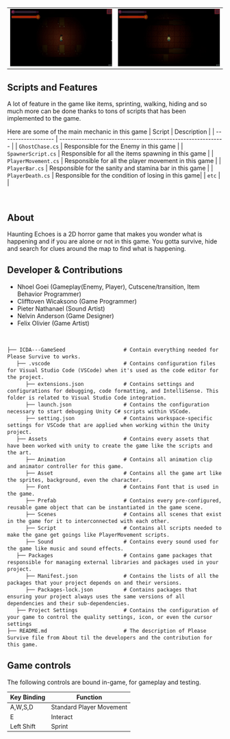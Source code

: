 <table>
  <tr>
    <td align="left" width="50%">
      <img width="100%" alt="gif1" src="https://github.com/NGnolep/ICDA---GameSeed/blob/main/Assets/Asset/HERepogif1.gif">
    </td>
    <td align="right" width="50%">
      <img width="100%" alt="gif2" src="https://github.com/NGnolep/ICDA---GameSeed/blob/main/Assets/Asset/HERepogif2.gif">
    </td>
  </tr>
</table>

##  Scripts and Features

A lot of feature in the game like items, sprinting, walking, hiding and so much more can be done thanks to tons of scripts that has been implemented to the game.<br>

Here are some of the main mechanic in this game
|  Script       | Description                                                  |
| ------------------- | ------------------------------------------------------------ |
| `GhostChase.cs` | Responsible for the Enemy in this game |
| `SpawnerScript.cs` | Responsible for all the items spawning in this game |
| `PlayerMovement.cs`  | Responsible for all the player movement in this game |
| `PlayerBar.cs`  | Responsible for the sanity and stamina bar in this game |
| `PlayerDeath.cs`  | Responsible for the condition of losing in this game|
| `etc`  | |

<br>

## About
Haunting Echoes is a 2D horror game that makes you wonder what is happening and if you are alone or not in this game. You gotta survive, hide and search for clues around the map to find what is happening. 
<br>

## Developer & Contributions
- Nhoel Goei (Gameplay(Enemy, Player), Cutscene/transition, Item Behavior Programmer)
- Clifftoven Wicaksono (Game Programmer)
- Pieter Nathanael (Sound Artist)
- Nelvin Anderson (Game Designer)
- Felix Olivier (Game Artist)
<br>

```
├── ICDA---GameSeed                   # Contain everything needed for Please Survive to works.
   ├── .vscode                        # Contains configuration files for Visual Studio Code (VSCode) when it's used as the code editor for the project.
      ├── extensions.json             # Contains settings and configurations for debugging, code formatting, and IntelliSense. This folder is related to Visual Studio Code integration.
      ├── launch.json                 # Contains the configuration necessary to start debugging Unity C# scripts within VSCode.                     
      ├── setting.json                # Contains workspace-specific settings for VSCode that are applied when working within the Unity project.
   ├── Assets                         # Contains every assets that have been worked with unity to create the game like the scripts and the art.
      ├── Animation                   # Contains all animation clip and animator controller for this game.
      ├── Asset                       # Contains all the game art like the sprites, background, even the character.
      ├── Font                        # Contains Font that is used in the game.
      ├── Prefab                      # Contains every pre-configured, reusable game object that can be instantiated in the game scene.
      ├── Scenes                      # Contains all scenes that exist in the game for it to interconnected with each other.
      ├── Script                      # Contains all scripts needed to make the gane get goings like PlayerMovement scripts.
      ├── Sound                       # Contains every sound used for the game like music and sound effects.
   ├── Packages                       # Contains game packages that responsible for managing external libraries and packages used in your project.
      ├── Manifest.json               # Contains the lists of all the packages that your project depends on and their versions.
      ├── Packages-lock.json          # Contains packages that ensuring your project always uses the same versions of all dependencies and their sub-dependencies.
   ├── Project Settings               # Contains the configuration of your game to control the quality settings, icon, or even the cursor settings
├── README.md                         # The description of Please Survive file from About til the developers and the contribution for this game.
```

## Game controls

The following controls are bound in-game, for gameplay and testing.

| Key Binding       | Function          |
| ----------------- | ----------------- |
| A,W,S,D          | Standard Player Movement |
| E             | Interact           |
| Left Shift    | Sprint |

<br>
